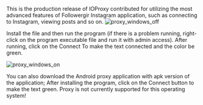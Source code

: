 This is the production release of IOProxy contributed for utilizing the most advanced features of Followergir Instagram application, such as connecting to Instagram, viewing posts and so on.
![proxy_windows_off](https://github.com/rahimi7k/IOProxy/assets/50842032/60da9a1f-684b-4bba-85bf-e4fddde5331d)

Install the file and then run the program (if there is a problem running, right-click on the program executable file and run it with admin access). After running, click on the Connect To make the text connected and the color be green.

![proxy_windows_on](https://github.com/rahimi7k/IOProxy/assets/50842032/51ddfb83-7002-4843-baec-4aafd7238ce3)


You can also download the Android proxy application with apk version of the application; After installing the program, click on the Connect button to make the text green.
Proxy is not currently supported for this operating system!
